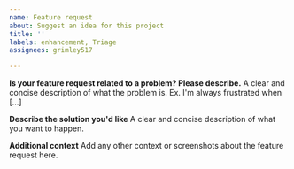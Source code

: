 ```yaml
---
name: Feature request
about: Suggest an idea for this project
title: ''
labels: enhancement, Triage
assignees: grimley517

---
```


**Is your feature request related to a problem? Please describe.**
A clear and concise description of what the problem is. Ex. I'm always frustrated when [...]

**Describe the solution you'd like**
A clear and concise description of what you want to happen.

**Additional context**
Add any other context or screenshots about the feature request here.
